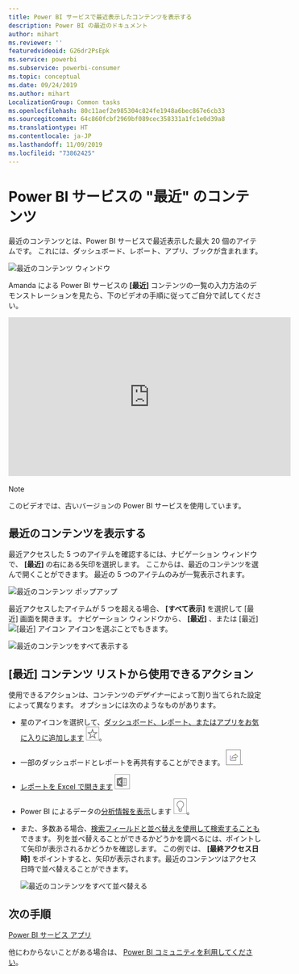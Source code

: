 ```yaml
---
title: Power BI サービスで最近表示したコンテンツを表示する
description: Power BI の最近のドキュメント
author: mihart
ms.reviewer: ''
featuredvideoid: G26dr2PsEpk
ms.service: powerbi
ms.subservice: powerbi-consumer
ms.topic: conceptual
ms.date: 09/24/2019
ms.author: mihart
LocalizationGroup: Common tasks
ms.openlocfilehash: 80c11aef2e985304c824fe1948a6bec867e6cb33
ms.sourcegitcommit: 64c860fcbf2969bf089cec358331a1fc1e0d39a8
ms.translationtype: HT
ms.contentlocale: ja-JP
ms.lasthandoff: 11/09/2019
ms.locfileid: "73862425"
---
```

# <a name="recent-content-in-the-power-bi-service"></a>Power BI サービスの "**最近**" のコンテンツ
最近のコンテンツとは、Power BI サービスで最近表示した最大 20 個のアイテムです。  これには、ダッシュボード、レポート、アプリ、ブックが含まれます。

![最近のコンテンツ ウィンドウ](./media/end-user-recent/power-bi-recent.png)

Amanda による Power BI サービスの **[最近]** コンテンツの一覧の入力方法のデモンストレーションを見たら、下のビデオの手順に従ってご自分で試してください。

<iframe width="560" height="315" src="https://www.youtube.com/embed/G26dr2PsEpk" frameborder="0" allowfullscreen></iframe>

> [!NOTE]
> このビデオでは、古いバージョンの Power BI サービスを使用しています。

## <a name="display-recent-content"></a>最近のコンテンツを表示する
最近アクセスした 5 つのアイテムを確認するには、ナビゲーション ウィンドウで、 **[最近]** の右にある矢印を選択します。  ここからは、最近のコンテンツを選んで開くことができます。 最近の 5 つのアイテムのみが一覧表示されます。

![最近のコンテンツ ポップアップ](./media/end-user-recent/power-bi-recent-flyout.png)

最近アクセスしたアイテムが 5 つを超える場合、 **[すべて表示]** を選択して [最近] 画面を開きます。 ナビゲーション ウィンドウから、 **[最近]** 、または [最近] ![[最近] アイコン](./media/end-user-recent/power-bi-icon.png) アイコンを選ぶことでもきます。

![最近のコンテンツをすべて表示する](./media/end-user-recent/power-bi-recent.png)

## <a name="actions-available-from-the-recent-content-list"></a>**[最近]** コンテンツ リストから使用できるアクション
使用できるアクションは、コンテンツの*デザイナー*によって割り当てられた設定によって異なります。 オプションには次のようなものがあります。
* 星のアイコンを選択して、[ダッシュボード、レポート、またはアプリをお気に入りに追加します](end-user-favorite.md) ![星のアイコン](./media/end-user-shared-with-me/power-bi-star-icon.png)。
* 一部のダッシュボードとレポートを再共有することができます。  ![共有アイコン](./media/end-user-shared-with-me/power-bi-share-icon-new.png).
* [レポートを Excel で開きます](end-user-export.md) ![Excel にエクスポート アイコン](./media/end-user-shared-with-me/power-bi-excel.png) 
* Power BI によるデータの[分析情報を表示](end-user-insights.md)します ![分析情報アイコン](./media/end-user-shared-with-me/power-bi-insights.png)。
* また、多数ある場合、[検索フィールドと並べ替えを使用して検索することも](end-user-search-sort.md)できます。 列を並べ替えることができるかどうかを調べるには、ポイントして矢印が表示されるかどうかを確認します。 この例では、 **[最終アクセス日時]** をポイントすると、矢印が表示されます。最近のコンテンツはアクセス日時で並べ替えることができます。 

    ![最近のコンテンツをすべて並べ替える](./media/end-user-recent/power-bi-recent-sort.png)


## <a name="next-steps"></a>次の手順
[Power BI サービス アプリ](end-user-apps.md)

他にわからないことがある場合は、 [Power BI コミュニティを利用してください](https://community.powerbi.com/)。

